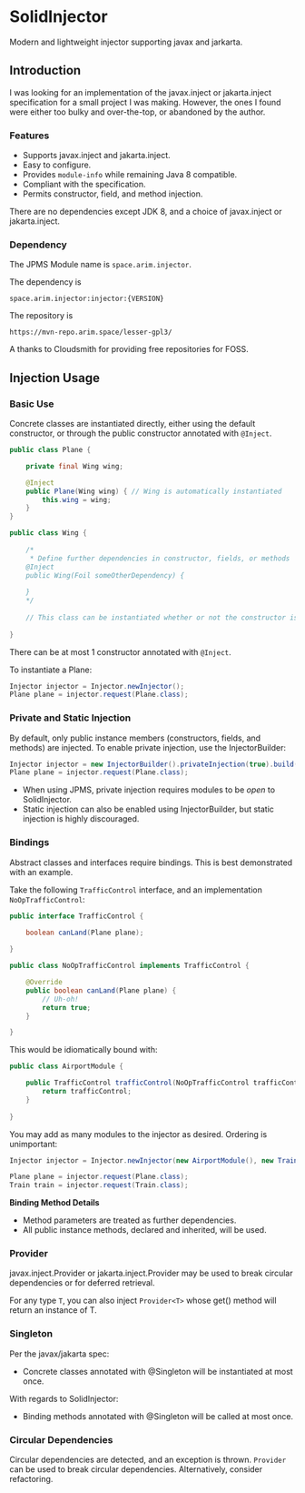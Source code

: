 
# SolidInjector

Modern and lightweight injector supporting javax and jarkarta.

## Introduction

I was looking for an implementation of the javax.inject or jakarta.inject specification for a small project I was making. However, the ones I found were either too bulky and over-the-top, or abandoned by the author.

### Features

* Supports javax.inject and jakarta.inject.
* Easy to configure.
* Provides `module-info` while remaining Java 8 compatible.
* Compliant with the specification.
* Permits constructor, field, and method injection.

There are no dependencies except JDK 8, and a choice of javax.inject or jakarta.inject.

### Dependency

The JPMS Module name is `space.arim.injector`.

The dependency is

```
space.arim.injector:injector:{VERSION}
```

The repository is

```
https://mvn-repo.arim.space/lesser-gpl3/
```

A thanks to Cloudsmith for providing free repositories for FOSS.

## Injection Usage

### Basic Use

Concrete classes are instantiated directly, either using the default constructor, or through the public constructor annotated with `@Inject`.

```java
public class Plane {

	private final Wing wing;

	@Inject
	public Plane(Wing wing) { // Wing is automatically instantiated
		this.wing = wing;
	}
}

public class Wing {
	
	/*
	 * Define further dependencies in constructor, fields, or methods
	@Inject
	public Wing(Foil someOtherDependency) {
		
	}
	*/
	
	// This class can be instantiated whether or not the constructor is commented out
	
}
```

There can be at most 1 constructor annotated with `@Inject`.

To instantiate a Plane:

```java
Injector injector = Injector.newInjector();
Plane plane = injector.request(Plane.class);
```

### Private and Static Injection

By default, only public instance members (constructors, fields, and methods) are injected. To enable private injection, use the InjectorBuilder:

```java
Injector injector = new InjectorBuilder().privateInjection(true).build();
Plane plane = injector.request(Plane.class);
```

* When using JPMS, private injection requires modules to be *open* to SolidInjector.
* Static injection can also be enabled using InjectorBuilder, but static injection is highly discouraged.

### Bindings

Abstract classes and interfaces require bindings. This is best demonstrated with an example.

Take the following `TrafficControl` interface, and an implementation `NoOpTrafficControl`:

```java
public interface TrafficControl {

	boolean canLand(Plane plane);
	
}

public class NoOpTrafficControl implements TrafficControl {

	@Override
	public boolean canLand(Plane plane) {
		// Uh-oh!
		return true;
	}

}
```

This would be idiomatically bound with:

```java
public class AirportModule {

	public TrafficControl trafficControl(NoOpTrafficControl trafficControl) {
		return trafficControl;
	}
	
}
```

You may add as many modules to the injector as desired. Ordering is unimportant:

```java
Injector injector = Injector.newInjector(new AirportModule(), new TrainStationModule());

Plane plane = injector.request(Plane.class);
Train train = injector.request(Train.class);
```

**Binding Method Details**

* Method parameters are treated as further dependencies.
* All public instance methods, declared and inherited, will be used.

### Provider

javax.inject.Provider or jakarta.inject.Provider may be used to break circular dependencies or for deferred retrieval. 

For any type `T`, you can also inject `Provider<T>` whose get() method will return an instance of T.

### Singleton

Per the javax/jakarta spec:
* Concrete classes annotated with @Singleton will be instantiated at most once.

With regards to SolidInjector:
* Binding methods annotated with @Singleton will be called at most once.

### Circular Dependencies

Circular dependencies are detected, and an exception is thrown. `Provider` can be used to break circular dependencies. Alternatively, consider refactoring.

